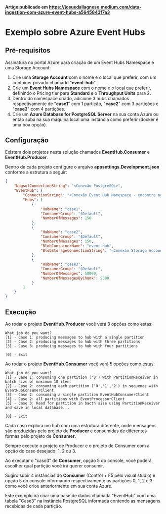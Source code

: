 #### Artigo publicado em https://josuedallagnese.medium.com/data-ingestion-com-azure-event-hubs-a5645843f7a3

# Exemplo sobre Azure Event Hubs

## Pré-requisitos
Assinatura no portal Azure para criação de um Event Hubs Namespace e uma Storage Account:

1) Crie uma **Storage Account** com o nome e o local que preferir, com um container privado chamado "**event-hub**".
2) Crie um **Event Hubs Namespace** com o nome e o local que preferir, definindo o Pricing tier para **Standard** e o **Throughput Units** para 2.
3) Dentro do namespace criado, adicione 3 hubs chamados respectivamente de "**case1**" com 1 partição, "**case2**" com 3 partições e "**case3**" com 4 partições.
4) Crie um **Azure Database for PostgreSQL Server** na sua conta Azure ou então suba na sua máquina local uma instância como preferir (docker é uma boa opção).

## Configuração

Existem dois projetos nesta solução chamados **EventHub.Consumer** e **EventHub.Producer**.

Dentro de cada projeto configure o arquivo **appsettings.Development.json** conforme a estrutura a seguir:
```json
{
    "NpgsqlConnectionString": "<Conexão PostgreSQL>",
    "EventHub": {
        "ConnectionString": "<Conexão Event Hub Namespace - encontre na sessão Shared access policies dentro do Namespace do Event Hub criado>",
        "Hubs": [
            {
                "HubName": "case1",
                "ConsumerGroup": "$Default",
                "NumberOfMessages": 150
            },
            {
                "HubName": "case2",
                "ConsumerGroup": "$Default",
                "NumberOfMessages": 150,
                "BlobContainerName": "event-hub",
                "BlobStorageConnectionString": "<Conexão Storage Account>"
            },
            {
                "HubName": "case3",
                "ConsumerGroup": "$Default",
                "NumberOfMessages": 50000,
                "NumberOfMessagesByChunk": 2500
            }
        ]
    }
}
```

## Execução
Ao rodar o projeto **EventHub.Producer** você verá 3 opções como estas:
```
What job do you want?
[1] - Case 1: producing messages to hub with a single partition
[2] - Case 2: producing messages to hub with three partitions
[3] - Case 3: producing messages to hub with four partitions

[0] - Exit
```

Ao rodar o projeto **EventHub.Consumer** você verá 5 opções como estas:
```
What job do you want?
[1] - Case 1: consuming one partition ('0') with PartitionReceiver in batch size of maximum 10 itens
[2] - Case 2: consuming each partition ('0','1','2') in sequence with EventHubConsumerClient
[3] - Case 2: consuming a single partition EventHubConsumerClient
[4] - Case 2: all partitions with EventProcessorClient
[5] - Case 3: Read for partition in bacth size using PartitionReceiver and save in local database...

[0] - Exit
```

Cada caso explora um hub com uma estrutura diferente, onde mensagens são produzidas pelo projeto de **Producer** e
consumidas de diferentes formas pelo projeto de **Consumer**. 

Sempre execute o projeto de Producer e o projeto de Consumer com a opção do caso desejado: 1, 2 ou 3.

Ao executar o "caso3" de **Consumer**, opção 5 do console, você poderá escolher qual partição você irá querer consumir.

Sugiro subir 4 instâncias do **Consumer** (Control + F5 pelo visual studio) e opção 5 do console informando respectivamente as partições 0, 1, 2 e 3 como você criou anteriormente em sua conta Azure.

Este exemplo irá criar uma base de dados chamada "EventHub" com uma tabela "Case3" na instância PostgreSQL informada contendo as mensagens recebidas de cada partição.
